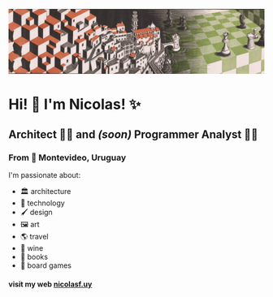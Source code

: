 ![fondo](/fondo.png)
# Hi! 👋 I'm Nicolas! ✨
## Architect 👷‍♂️ and <i>(soon)</i> Programmer Analyst 👨‍💻
### From 📍 Montevideo, Uruguay

I'm passionate about:

- 🏛️ architecture                           
- 🧪 technology                             
- 🖌️ design
- 🖼️ art
- 🌎 travel
- 🍷 wine
- 📖 books
- 🎲 board games                                      

#### visit my web [nicolasf.uy](https://nicolasf.uy)
